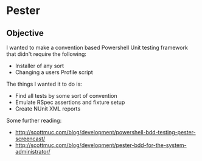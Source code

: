Pester
======

Objective
---------

I wanted to make a convention based Powershell Unit testing framework that didn't require the following:

* Installer of any sort
* Changing a users Profile script

The things I wanted it to do is:

* Find all tests by some sort of convention
* Emulate RSpec assertions and fixture setup
* Create NUnit XML reports

Some further reading:
* http://scottmuc.com/blog/development/powershell-bdd-testing-pester-screencast/
* http://scottmuc.com/blog/development/pester-bdd-for-the-system-administrator/
